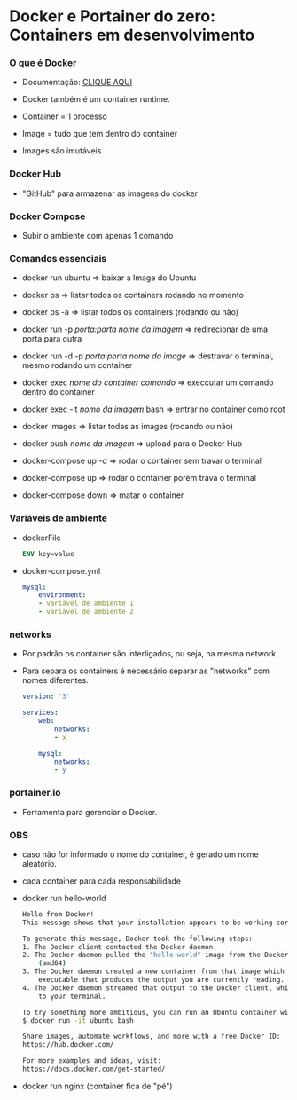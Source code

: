 # Docker e Portainer do zero: Containers em desenvolvimento

### O que é Docker

* Documentação: [CLIQUE AQUI](https://docs.docker.com/)

* Docker também é um container runtime.

* Container = 1 processo
* Image = tudo que tem dentro do container
* Images são imutáveis

### Docker Hub

* "GitHub" para armazenar as imagens do docker

### Docker Compose

* Subir o ambiente com apenas 1 comando

### Comandos essenciais

* docker run ubuntu => baixar a Image do Ubuntu

* docker ps => listar todos os containers rodando no momento
* docker ps -a => listar todos os containers (rodando ou não)

* docker run -p _porta:porta_ _nome da imagem_ => redirecionar de uma porta para outra
* docker run -d -p _porta:porta_ _nome da image_ => destravar o terminal, mesmo rodando um container

* docker exec _nome do container_ _comando_ => execcutar um comando dentro do container
* docker exec -it _nomo da imagem_ bash => entrar no container como root

* docker images => listar todas as images (rodando ou não)

* docker push _nome da imagem_ => upload para o Docker Hub

* docker-compose up -d => rodar o container sem travar o terminal
* docker-compose up => rodar o container porém trava o terminal

* docker-compose down => matar o container

### Variáveis de ambiente

* dockerFile
    ```dockerFile
    ENV key=value
    ```

* docker-compose.yml
    ```yml
    mysql:
        environment:
        - variável de ambiente 1
        - variável de ambiente 2
    ```

### networks

* Por padrão os container são interligados, ou seja, na mesma network.

* Para separa os containers é necessário separar as "networks" com nomes diferentes.
    ```yml
    version: '3'

    services: 
        web:
            networks: 
            - x

        mysql:
            networks: 
            - y
    ```

### portainer.io

* Ferramenta para gerenciar o Docker.

### OBS

* caso não for informado o nome do container, é gerado um nome aleatório.

* cada container para cada responsabilidade

* docker run hello-world
    ```bash
    Hello from Docker!
    This message shows that your installation appears to be working correctly.    

    To generate this message, Docker took the following steps:
    1. The Docker client contacted the Docker daemon.
    2. The Docker daemon pulled the "hello-world" image from the Docker Hub.     
        (amd64)
    3. The Docker daemon created a new container from that image which runs the  
        executable that produces the output you are currently reading.
    4. The Docker daemon streamed that output to the Docker client, which sent it
        to your terminal.

    To try something more ambitious, you can run an Ubuntu container with:        
    $ docker run -it ubuntu bash

    Share images, automate workflows, and more with a free Docker ID:
    https://hub.docker.com/

    For more examples and ideas, visit:
    https://docs.docker.com/get-started/
    ```

* docker run nginx (container fica de "pé")